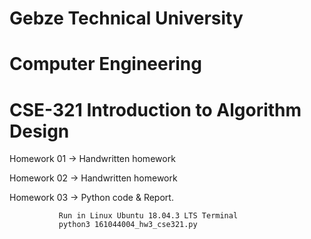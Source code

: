 # Gebze Technical University
# Computer Engineering
# CSE-321 Introduction to Algorithm Design

Homework 01 -> Handwritten homework

Homework 02 -> Handwritten homework

Homework 03 -> Python code & Report.

               Run in Linux Ubuntu 18.04.3 LTS Terminal
               python3 161044004_hw3_cse321.py
